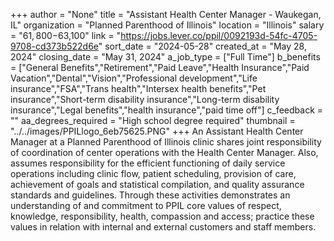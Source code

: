 +++
author = "None"
title = "Assistant Health Center Manager - Waukegan, IL"
organization = "Planned Parenthood of Illinois"
location = "Illinois"
salary = "$61,800-$63,100"
link = "https://jobs.lever.co/ppil/0092193d-54fc-4705-9708-cd373b522d6e"
sort_date = "2024-05-28"
created_at = "May 28, 2024"
closing_date = "May 31, 2024"
a_job_type = ["Full Time"]
b_benefits = ["General Benefits","Retirement","Paid Leave","Health Insurance","Paid Vacation","Dental","Vision","Professional development","Life insurance","FSA","Trans health","Intersex health benefits","Pet insurance","Short-term disability insurance","Long-term disability insurance","Legal benefits","health insurance","paid time off"]
c_feedback = ""
aa_degrees_required = "High school degree required"
thumbnail = "../../images/PPILlogo_6eb75625.PNG"
+++
An Assistant Health Center Manager at a Planned Parenthood of Illinois clinic shares joint responsibility of coordination of center operations with the Health Center Manager. Also, assumes responsibility for the efficient functioning of daily service operations including clinic flow, patient scheduling, provision of care, achievement of goals and statistical compilation, and quality assurance standards and guidelines. Through these activities demonstrates an understanding of and commitment to PPIL core values of respect, knowledge, responsibility, health, compassion and access; practice these values in relation with internal and external customers and staff members. 